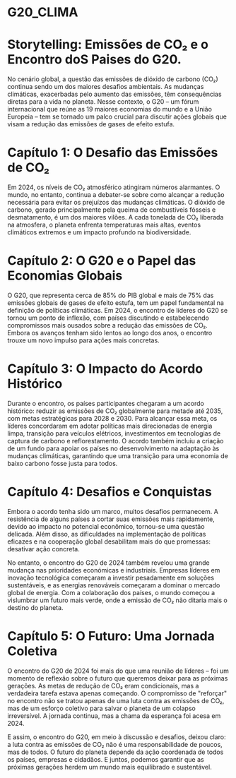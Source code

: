 # G20_CLIMA

# Storytelling: Emissões de CO₂ e o Encontro doS Paises do  G20.

No cenário global, a questão das emissões de dióxido de carbono (CO₂) continua sendo um dos maiores desafios ambientais. As mudanças climáticas, exacerbadas pelo aumento das emissões, têm consequências diretas para a vida no planeta. Nesse contexto, o G20 – um fórum internacional que reúne as 19 maiores economias do mundo e a União Europeia – tem se tornado um palco crucial para discutir ações globais que visam a redução das emissões de gases de efeito estufa.

# Capítulo 1: O Desafio das Emissões de CO₂

Em 2024, os níveis de CO₂ atmosférico atingiram números alarmantes. O mundo, no entanto, continua a debater-se sobre como alcançar a redução necessária para evitar os prejuízos das mudanças climáticas. O dióxido de carbono, gerado principalmente pela queima de combustíveis fósseis e desmatamento, é um dos maiores vilões. A cada tonelada de CO₂ liberada na atmosfera, o planeta enfrenta temperaturas mais altas, eventos climáticos extremos e um impacto profundo na biodiversidade.

# Capítulo 2: O G20 e o Papel das Economias Globais

O G20, que representa cerca de 85% do PIB global e mais de 75% das emissões globais de gases de efeito estufa, tem um papel fundamental na definição de políticas climáticas. Em 2024, o encontro de líderes do G20 se tornou um ponto de inflexão, com países discutindo e estabelecendo compromissos mais ousados ​​sobre a redução das emissões de CO₂. Embora os avanços tenham sido lentos ao longo dos anos, o encontro trouxe um novo impulso para ações mais concretas.

# Capítulo 3: O Impacto do Acordo Histórico

Durante o encontro, os países participantes chegaram a um acordo histórico: reduzir as emissões de CO₂ globalmente para metade até 2035, com metas estratégicas para 2028 e 2030. Para alcançar essa meta, os líderes concordaram em adotar políticas mais direcionadas de energia limpa, transição para veículos elétricos, investimentos em tecnologias de captura de carbono e reflorestamento. O acordo também incluiu a criação de um fundo para apoiar os países no desenvolvimento na adaptação às mudanças climáticas, garantindo que uma transição para uma economia de baixo carbono fosse justa para todos.

# Capítulo 4: Desafios e Conquistas

Embora o acordo tenha sido um marco, muitos desafios permanecem. A resistência de alguns países a cortar suas emissões mais rapidamente, devido ao impacto no potencial econômico, tornou-se uma questão delicada. Além disso, as dificuldades na implementação de políticas eficazes e na cooperação global desabilitam mais do que promessas: desativar ação concreta.

No entanto, o encontro do G20 de 2024 também revelou uma grande mudança nas prioridades económicas e industriais. Empresas líderes em inovação tecnológica começaram a investir pesadamente em soluções sustentáveis, e as energias renováveis ​​começaram a dominar o mercado global de energia. Com a colaboração dos países, o mundo começou a vislumbrar um futuro mais verde, onde a emissão de CO₂ não ditaria mais o destino do planeta.

# Capítulo 5: O Futuro: Uma Jornada Coletiva

O encontro do G20 de 2024 foi mais do que uma reunião de líderes – foi um momento de reflexão sobre o futuro que queremos deixar para as próximas gerações. As metas de redução de CO₂ eram condicionais, mas a verdadeira tarefa estava apenas começando. O compromisso de "reforçar" no  encontro não se tratou apenas de uma luta contra as emissões de CO₂, mas de um esforço coletivo para salvar o planeta de um colapso irreversível. A jornada continua, mas a chama da esperança foi acesa em 2024.

E assim, o encontro do G20, em meio à discussão e desafios, deixou claro: a luta contra as emissões de CO₂ não é uma responsabilidade de poucos, mas de todos. O futuro do planeta depende da ação coordenada de todos os países, empresas e cidadãos. E juntos, podemos garantir que as próximas gerações herdem um mundo mais equilibrado e sustentável.






